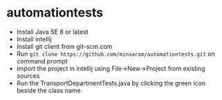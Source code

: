 # automationtests

* Install Java SE 8 or latest
* Install intellij 
* Install git client from git-scm.com
* Run `git clone https://github.com/minsaram/automationtests.git` on command prompt
* Import the project in intellij using File->New->Project from existing sources
* Run the TransportDepartmentTests.java by clicking the green icon beside the class name